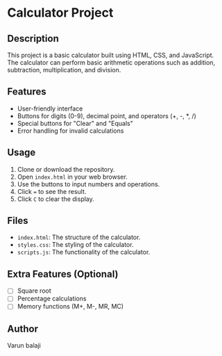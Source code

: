 # Calculator Project

## Description
This project is a basic calculator built using HTML, CSS, and JavaScript. The calculator can perform basic arithmetic operations such as addition, subtraction, multiplication, and division.

## Features
- User-friendly interface
- Buttons for digits (0-9), decimal point, and operators (+, -, *, /)
- Special buttons for "Clear" and "Equals"
- Error handling for invalid calculations

## Usage
1. Clone or download the repository.
2. Open `index.html` in your web browser.
3. Use the buttons to input numbers and operations.
4. Click `=` to see the result.
5. Click `C` to clear the display.

## Files
- `index.html`: The structure of the calculator.
- `styles.css`: The styling of the calculator.
- `scripts.js`: The functionality of the calculator.

## Extra Features (Optional)
- [ ] Square root
- [ ] Percentage calculations
- [ ] Memory functions (M+, M-, MR, MC)

## Author
Varun balaji
